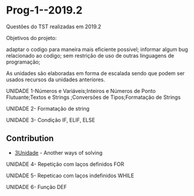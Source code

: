 # Prog-1--2019.2
Questões do TST realizadas em 2019.2

Objetivos do projeto:

adaptar o codigo para maneira mais eficiente possivel;
informar algum bug relacionado ao codigo;
sem restrição de uso de outras linguagens de programação;


As unidades são elaboradas em forma de escalada sendo que podem ser usados recursos da unidades anteriores.

UNIDADE 1-Números e Variáveis;Inteiros e Números de Ponto Flutuante;Textos e Strings ;Conversões de Tipos;Formatação de Strings

UNIDADE 2- Formatação de string	

UNIDADE 3- Condição IF, ELIF, ELSE

## Contribution

* [3Unidade](https://github.com/andremedeiro/ufcg/tree/master/prog1/exercicios/3Unidade) - Another ways of solving

UNIDADE 4- Repetição com laços definidos FOR

UNIDADE 5- Repeticao com laços indefinidos WHILE

UNIDADE 6- Função DEF	
